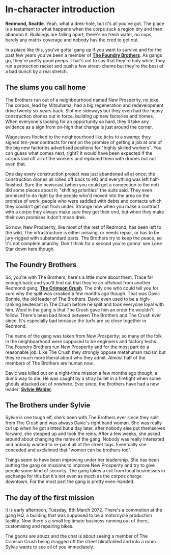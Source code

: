 # In-character introduction

**Redmond, Seattle**.  Yeah, what a drek-hole, but it's all you've got.
The place is a testament to what happens when the corps suck a region dry and then abandon it.
Buildings are falling apart, there's no fresh water, no cops, barely any matrix coverage and nobody has the cred to get out.

In a place like this, you've gotta' gang up if you want to survive and for the past few years you've been a member of **[The Foundry Brothers]**.
As gangs go, they're pretty good peeps.
That's not to say that they're holy white, they run a protection racket and push a few street-chems but they're the best of a bad bunch by a real stretch.

## The slums you call home

The Brothers run out of a neighbourhood named New Prosperity, no joke.
The corpos, lead by Mitsuhama, had a big regeneration and redevelopment drive twenty six years back.
Slot me sideways but they even had the heavy construction drones out in force, building up new factories and homes.
When everyone's looking for an opportunity so hard, they'll take any evidence as a sign from on-high that change is just around the corner.

Wageslaves flocked to the neighbourhood like ticks to a swamp; they signed ten-year contracts for rent on the promise of getting a job at one of the big new factories advertised positions for "highly skilled workers".
You can guess what comes next, right?
It would have been expected if the corpos laid off all of the workers and replaced them with drones but not even that.

One day every construction project was just abandoned all at once; the construction drones all rolled off back to HQ and everything was left half-finished.
Sure the newscast (when you could get a connection to the net) did some pieces about it; "shifting priorities" the suits said.
They even promised to do right by the people who'd moved into the area on the promise of work, people who were saddled with debts and contacts which they couldn't get out from under.
Strange how when you make a contract with a corpo they always make sure they get their end, but when they make their own promises it don't mean drek.

So now, New Prosperity, like most of the rest of Redmond, has been left to the wild.
The infrastructure is either missing, or needs repair, or has to be jury-rigged with substandard parts.
The Brothers try to keep the peace, so it's not complete anarchy.
Don't think for a second you're gonna' see Lone Star down here though.

## The Foundry Brothers

So, you're with The Brothers, here's a little more about them.
Trace far enough back and you'll find out that they're an offshoot from another Redmond gang, **[The Crimson Crush]**.
The only one who could tell you for sure why the split was croaked a few months ago though.
That was Davic Bonnie, the old leader of The Brothers.
Davic even used to be a high-ranking lieutenant in The Crush before he split and took everyone loyal with him.
Word in the gang is that The Crush gave him an order he wouldn't follow.
There's been bad blood between The Brothers and The Crush ever since.
It's especially bad because thir turfs are so close together in Redmond.

The name of the gang was taken from New Prosperity; so many of the folk in the neighboarhood were supposed to be engineers and factory techs.
The Foundry Brothers run New Prosperity and for the most part do a reasonable job.
Like The Crush they strongly oppose metahuman racism but they're much more liberal about who they admit.
Almost half of the members of The Brothers are human now.

Davic was killed out on a night-time mission a few months ago though, a dumb way to die.
He was caught by a stray bullet in a firefight when some ghouls attacked out of nowhere.
Ever since, the Brothers have had a new leader: **[Sylvie Walder]**.

## The Brothers under Sylvie

Sylvie is one tough elf, she's been with The Brothers ever since they split from The Crush and was always Davic's right hand woman.
She was really cut up when he got slotted but a day later, after nobody else put themselves forward, she stepped up and took the reins.
After a few weeks, she asked around about changing the name of the gang.
Nobody was really interested and nobody wanted to re-paint all of the street tags.
Eventually she conceded and exclaimed that "women can be brothers too".

Things seem to have been improving under her leadership.
She has been putting the gang on missions to improve New Prosperity and try to give people some kind of security.
The gang takes a cut from local businesses in exchange for this but it's not even as much as the corpos charge downtown.
For the most part the gang is pretty even-handed.

## The day of the first mission

It is early afternoon, Tuesday, 8th March 2072.
There's a commotion at the gang HQ, a building that was supposed to be a motorcycle production facility.
Now there's a small legitimate business running out of there, customising and repairing bikes.

The goons are abuzz and the chat is about seeing a member of The Crimson Crush being dragged off the street blindfolded and into a room.
Sylvie wants to see all of you immediately.

[The Foundry Brothers]: Organisations/TheFoundryBrothers.md
[The Crimson Crush]: Organisations/TheCrimsonCrush.md
[Sylvie Walder]: NPCs/SylvieWalder.md
